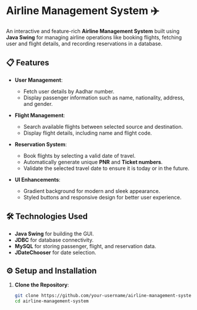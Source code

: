# Airline Management System ✈️

An interactive and feature-rich **Airline Management System** built using **Java Swing** for managing airline operations like booking flights, fetching user and flight details, and recording reservations in a database.

## 📋 Features

- **User Management**:
  - Fetch user details by Aadhar number.
  - Display passenger information such as name, nationality, address, and gender.

- **Flight Management**:
  - Search available flights between selected source and destination.
  - Display flight details, including name and flight code.

- **Reservation System**:
  - Book flights by selecting a valid date of travel.
  - Automatically generate unique **PNR** and **Ticket numbers**.
  - Validate the selected travel date to ensure it is today or in the future.

- **UI Enhancements**:
  - Gradient background for modern and sleek appearance.
  - Styled buttons and responsive design for better user experience.

## 🛠️ Technologies Used

- **Java Swing** for building the GUI.
- **JDBC** for database connectivity.
- **MySQL** for storing passenger, flight, and reservation data.
- **JDateChooser** for date selection.

## ⚙️ Setup and Installation

1. **Clone the Repository**:
   ```bash
   git clone https://github.com/your-username/airline-management-system.git
   cd airline-management-system
